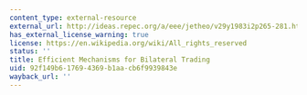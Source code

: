 ```yaml
---
content_type: external-resource
external_url: http://ideas.repec.org/a/eee/jetheo/v29y1983i2p265-281.html
has_external_license_warning: true
license: https://en.wikipedia.org/wiki/All_rights_reserved
status: ''
title: Efficient Mechanisms for Bilateral Trading
uid: 92f149b6-1769-4369-b1aa-cb6f9939843e
wayback_url: ''
---
```

